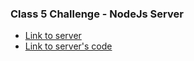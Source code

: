 ### Class 5 Challenge - NodeJs Server
 
- [Link to server](https://upbeat-snapdragon-string.glitch.me)
- [Link to server's code](https://glitch.com/edit/#!/upbeat-snapdragon-string)